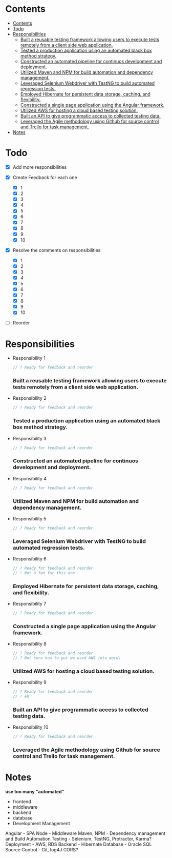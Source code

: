 # Contents
<!-- TOC -->

- [Contents](#contents)
- [Todo](#todo)
- [Responsibilities](#responsibilities)
    - [Built a reusable testing framework allowing users to execute tests remotely from a client side web application.](#built-a-reusable-testing-framework-allowing-users-to-execute-tests-remotely-from-a-client-side-web-application)
    - [Tested a production application using an automated black box method strategy.](#tested-a-production-application-using-an-automated-black-box-method-strategy)
    - [Constructed an automated pipeline for continuos development and deployment.](#constructed-an-automated-pipeline-for-continuos-development-and-deployment)
    - [Utilized Maven and NPM for build automation and dependency management.](#utilized-maven-and-npm-for-build-automation-and-dependency-management)
    - [Leveraged Selenium Webdriver with TestNG to build automated regression tests.](#leveraged-selenium-webdriver-with-testng-to-build-automated-regression-tests)
    - [Employed Hibernate for persistent data storage, caching, and flexibility.](#employed-hibernate-for-persistent-data-storage-caching-and-flexibility)
    - [Constructed a single page application using the Angular framework.](#constructed-a-single-page-application-using-the-angular-framework)
    - [Utilized AWS for hosting a cloud based testing solution.](#utilized-aws-for-hosting-a-cloud-based-testing-solution)
    - [Built an API to give programmatic access to collected testing data.](#built-an-api-to-give-programmatic-access-to-collected-testing-data)
    - [Leveraged the Agile methodology using Github for source control and Trello for task management.](#leveraged-the-agile-methodology-using-github-for-source-control-and-trello-for-task-management)
- [Notes](#notes)

<!-- /TOC -->

# Todo
  - [x] Add more responsibilities
  - [x] Create Feedback for each one
    - [x] 1
    - [x] 2
    - [x] 3
    - [x] 4
    - [x] 5
    - [x] 6
    - [x] 7
    - [x] 8
    - [x] 9
    - [x] 10
  - [x] Resolve the comments on responsibilities
    - [x] 1
    - [x] 2
    - [x] 3
    - [x] 4
    - [x] 5
    - [x] 6
    - [x] 7
    - [x] 8
    - [x] 9
    - [x] 10
  - [ ] Reorder


# Responsibilities
- Responsibility 1
  ```js
  // ? Ready for feedback and reorder
  ```
  ### Built a reusable testing framework allowing users to execute tests remotely from a client side web application.

- Responsibility 2
  ```js
  // ? Ready for feedback and reorder
  ```
  ### Tested a production application using an automated black box method strategy.

- Responsibility 3
  ```js
  // ? Ready for feedback and reorder
  ```
  ### Constructed an automated pipeline for continuos development and deployment.

- Responsibility 4
  ```js
  // ? Ready for feedback and reorder
  ```
  ### Utilized Maven and NPM for build automation and dependency management.

- Responsibility 5
  ```js
  // ? Ready for feedback and reorder
  ```
  ### Leveraged Selenium Webdriver with TestNG to build automated regression tests.

- Responsibility 6
  ```js
  // ? Ready for feedback and reorder
  // ! Not a fan for this one
  ```
  ### Employed Hibernate for persistent data storage, caching, and flexibility.

- Responsibility 7
  ```js
  // ? Ready for feedback and reorder
  ```
  ### Constructed a single page application using the Angular framework.

- Responsibility 8
  ```js
  // ? Ready for feedback and reorder
  // ? Not sure how to put we used AWS into words
  ```
  ### Utilized AWS for hosting a cloud based testing solution.

- Responsibility 9
  ```js
  // ? Ready for feedback and reorder
  // ! eh
  ```
  ### Built an API to give programmatic access to collected testing data.

- Responsibility 10
  ```js
  // ? Ready for feedback and reorder
  ```
  ### Leveraged the Agile methodology using Github for source control and Trello for task management.


# Notes

**use too many "automated"**


- frontend
- middleware 
- backend
- database
- Development Management
  
Angular - SPA
Node - Middleware
Maven, NPM - Dependency management and Build Automation
Testing - Selenium, TestNG, Protractor, Karma?
Deployment - AWS, RDS
Backend - Hibernate
Database - Oracle SQL
Source Control - Git, log4J
CORS?